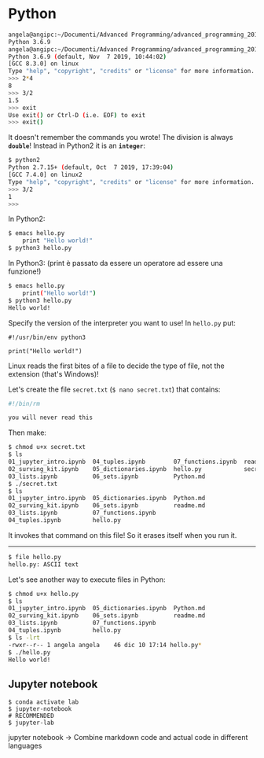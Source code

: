 # Python

```bash
angela@angipc:~/Documenti/Advanced Programming/advanced_programming_2019-20/lectures/python/01_intro$ python3 --version
Python 3.6.9
angela@angipc:~/Documenti/Advanced Programming/advanced_programming_2019-20/lectures/python/01_intro$ python3
Python 3.6.9 (default, Nov  7 2019, 10:44:02) 
[GCC 8.3.0] on linux
Type "help", "copyright", "credits" or "license" for more information.
>>> 2*4
8
>>> 3/2
1.5
>>> exit
Use exit() or Ctrl-D (i.e. EOF) to exit
>>> exit()
```

It doesn't remember the commands you wrote!
The division is always **`double`**! Instead in Python2 it is an **`integer`**:

```bash
$ python2
Python 2.7.15+ (default, Oct  7 2019, 17:39:04) 
[GCC 7.4.0] on linux2
Type "help", "copyright", "credits" or "license" for more information.
>>> 3/2
1
>>>
```

In Python2:

```bash
$ emacs hello.py
	print "Hello world!"
$ python3 hello.py
```

In Python3: (print è passato da essere un operatore ad essere una funzione!)

```bash
$ emacs hello.py
	print("Hello world!")
$ python3 hello.py
Hello world!
```

Specify the version of the interpreter you want to use! In `hello.py` put:

```
#!/usr/bin/env python3

print("Hello world!")
```

Linux reads the first bites of a file to decide the type of file, not the extension (that's Windows)!



Let's create the file `secret.txt` (`$ nano secret.txt`) that contains:

```bash
#!/bin/rm

you will never read this
```

Then make:

```bash
$ chmod u+x secret.txt
$ ls
01_jupyter_intro.ipynb  04_tuples.ipynb        07_functions.ipynb  readme.md
02_surving_kit.ipynb    05_dictionaries.ipynb  hello.py            secret.txt
03_lists.ipynb          06_sets.ipynb          Python.md
$ ./secret.txt
$ ls
01_jupyter_intro.ipynb  05_dictionaries.ipynb  Python.md
02_surving_kit.ipynb    06_sets.ipynb          readme.md
03_lists.ipynb          07_functions.ipynb
04_tuples.ipynb         hello.py
```

It invokes that command on this file! So it erases itself when you run it.

---

```bash
$ file hello.py 
hello.py: ASCII text
```

Let's see another way to execute files in Python:

```bash
$ chmod u+x hello.py
$ ls
01_jupyter_intro.ipynb  05_dictionaries.ipynb  Python.md
02_surving_kit.ipynb    06_sets.ipynb          readme.md
03_lists.ipynb          07_functions.ipynb
04_tuples.ipynb         hello.py
$ ls -lrt
-rwxr--r-- 1 angela angela    46 dic 10 17:14 hello.py*
$ ./hello.py
Hello world!
```



## Jupyter notebook

```
$ conda activate lab
$ jupyter-notebook
# RECOMMENDED
$ jupyter-lab
```

jupyter notebook → Combine markdown code and actual code in different languages
